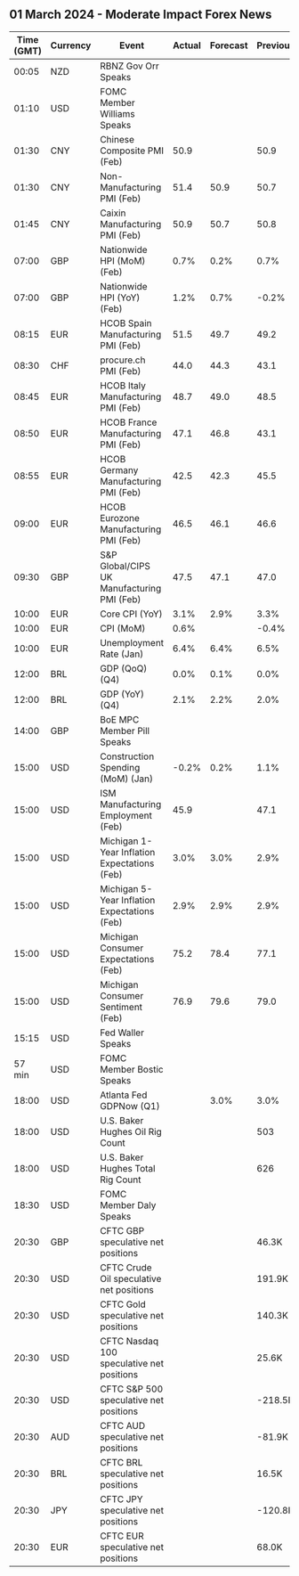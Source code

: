 ## 01 March 2024 - Moderate Impact Forex News

| Time (GMT) | Currency | Event | Actual | Forecast | Previous |
|------|----------|-------|--------|----------|----------|
| 00:05 | NZD | RBNZ Gov Orr Speaks |  |  |  |
| 01:10 | USD | FOMC Member Williams Speaks |  |  |  |
| 01:30 | CNY | Chinese Composite PMI (Feb) | 50.9 |  | 50.9 |
| 01:30 | CNY | Non-Manufacturing PMI (Feb) | 51.4 | 50.9 | 50.7 |
| 01:45 | CNY | Caixin Manufacturing PMI (Feb) | 50.9 | 50.7 | 50.8 |
| 07:00 | GBP | Nationwide HPI (MoM) (Feb) | 0.7% | 0.2% | 0.7% |
| 07:00 | GBP | Nationwide HPI (YoY) (Feb) | 1.2% | 0.7% | -0.2% |
| 08:15 | EUR | HCOB Spain Manufacturing PMI (Feb) | 51.5 | 49.7 | 49.2 |
| 08:30 | CHF | procure.ch PMI (Feb) | 44.0 | 44.3 | 43.1 |
| 08:45 | EUR | HCOB Italy Manufacturing PMI (Feb) | 48.7 | 49.0 | 48.5 |
| 08:50 | EUR | HCOB France Manufacturing PMI (Feb) | 47.1 | 46.8 | 43.1 |
| 08:55 | EUR | HCOB Germany Manufacturing PMI (Feb) | 42.5 | 42.3 | 45.5 |
| 09:00 | EUR | HCOB Eurozone Manufacturing PMI (Feb) | 46.5 | 46.1 | 46.6 |
| 09:30 | GBP | S&P Global/CIPS UK Manufacturing PMI (Feb) | 47.5 | 47.1 | 47.0 |
| 10:00 | EUR | Core CPI (YoY) | 3.1% | 2.9% | 3.3% |
| 10:00 | EUR | CPI (MoM) | 0.6% |  | -0.4% |
| 10:00 | EUR | Unemployment Rate (Jan) | 6.4% | 6.4% | 6.5% |
| 12:00 | BRL | GDP (QoQ) (Q4) | 0.0% | 0.1% | 0.0% |
| 12:00 | BRL | GDP (YoY) (Q4) | 2.1% | 2.2% | 2.0% |
| 14:00 | GBP | BoE MPC Member Pill Speaks |  |  |  |
| 15:00 | USD | Construction Spending (MoM) (Jan) | -0.2% | 0.2% | 1.1% |
| 15:00 | USD | ISM Manufacturing Employment (Feb) | 45.9 |  | 47.1 |
| 15:00 | USD | Michigan 1-Year Inflation Expectations (Feb) | 3.0% | 3.0% | 2.9% |
| 15:00 | USD | Michigan 5-Year Inflation Expectations (Feb) | 2.9% | 2.9% | 2.9% |
| 15:00 | USD | Michigan Consumer Expectations (Feb) | 75.2 | 78.4 | 77.1 |
| 15:00 | USD | Michigan Consumer Sentiment (Feb) | 76.9 | 79.6 | 79.0 |
| 15:15 | USD | Fed Waller Speaks |  |  |  |
| 57 min | USD | FOMC Member Bostic Speaks |  |  |  |
| 18:00 | USD | Atlanta Fed GDPNow (Q1) |  | 3.0% | 3.0% |
| 18:00 | USD | U.S. Baker Hughes Oil Rig Count |  |  | 503 |
| 18:00 | USD | U.S. Baker Hughes Total Rig Count |  |  | 626 |
| 18:30 | USD | FOMC Member Daly Speaks |  |  |  |
| 20:30 | GBP | CFTC GBP speculative net positions |  |  | 46.3K |
| 20:30 | USD | CFTC Crude Oil speculative net positions |  |  | 191.9K |
| 20:30 | USD | CFTC Gold speculative net positions |  |  | 140.3K |
| 20:30 | USD | CFTC Nasdaq 100 speculative net positions |  |  | 25.6K |
| 20:30 | USD | CFTC S&P 500 speculative net positions |  |  | -218.5K |
| 20:30 | AUD | CFTC AUD speculative net positions |  |  | -81.9K |
| 20:30 | BRL | CFTC BRL speculative net positions |  |  | 16.5K |
| 20:30 | JPY | CFTC JPY speculative net positions |  |  | -120.8K |
| 20:30 | EUR | CFTC EUR speculative net positions |  |  | 68.0K |
